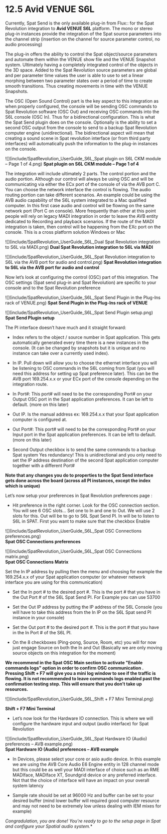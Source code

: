 # 12.5 Avid VENUE S6L


Currently, Spat Send is the only available plug-in from Flux:: for the Spat Revolution integration to **Avid VENUE S6L** platform. The mono or stereo plug-in instances provide the integration of the Spat source parameters into the channel strip (insertion on the channel for source parameter control, no audio processing) 

The plug-in offers the ability to control the Spat object/source parameters and automate them within the VENUE show file and the VENUE Snapshot system. Ultimately having a completely integrated control of the objects in the 3D space. Added to the Spat Revolution source parameters are global and per parameter time values the user is able to use to set a linear morphing between two parameter states over a period of time to create smooth transitions. Thus creating movements in time with the VENUE Snapshots.
 
The OSC (Open Sound Control) part is the key aspect to this integration as when properly configured, the console will be sending OSC commands to Spat Revolution software (OSC Out) and receiving OSC commands into the S6L console (OSC In). Thus for a bidirectional configuration. This is what the Spat Send plugin does on the console. Optionally is the ability to set a second OSC output from the console to send to a backup Spat Revolution computer engine (unidirectional). The bidirectional aspect will mean that creating a sound scene in Spat revolution interface (or from third party interfaces) will automatically push the information to the plug-in instances on the console. 

![](include/SpatRevolution_UserGuide_S6L_Spat plugin on S6L CKM module – Page 1 of 4.png) 
**Spat plugin on S6L CKM module – Page 1 of 4**

The integration will include ultimately 2 parts. The control portion and the audio portion. Although our control will always be using OSC and will be communicating via either the ECx port of the console of via the AVB port C. You can choose the network interface the control is flowing. The audio routing portion can take different scenarios. An example could be using the AVB audio capability of the S6L system integrated to a Mac qualified computer. In this first case audio and control will be flowing on the same network port (Port C on console).  More frequently than other at this point people will rely on legacy MADI integration in order to leave the AVB entity dedicated to Recording and playback scenarios. If the route of the MADI integration is taken, then control will be happening from the EXc port on the console. This is a cross platform solution Windows or Mac

![](include/SpatRevolution_UserGuide_S6L_Dual Spat Revolution integration to S6L via MADI.png) 
**Dual Spat Revolution integration to S6L via MADI**

![](include/SpatRevolution_UserGuide_S6L_Spat Revolution integration to S6L via the AVB port for audio and control.png) 
**Spat Revolution integration to S6L via the AVB port for audio and control**


Now let’s look at configuring  the control (OSC)  part of this integration. The OSC settings (Spat send plug-in and Spat Revolution) are specific to your console and to the Spat Revolution preference

![](include/SpatRevolution_UserGuide_S6L_Spat Send Plugin in the Plug-Ins rack of VENUE.png) 
**Spat Send Plugin in the Plug-Ins rack of VENUE**

 
![](include/SpatRevolution_UserGuide_S6L_Spat Send Plugin setup.png) 	
**Spat Send Plugin setup**


The PI interface doesn’t have much and it straight forward:
 
- Index refers to the object / source number in Spat application. This gets automatically generated every time there is a new instances in the console. (It can be changed by snapshots but it is unique and no instance can take over a currently used index).

- In IP. Pull down will allow you to choose the ethernet interface you will be listening to OSC commands in the S6L coming from Spat  (you will need this address for setting up Spat preference later). This can be the AVB port 169.254.x.x or your ECx port of the console depending on the integration route.

- In Port#:  This port#  will need to be the corresponding Port# on your Output OSC port in the Spat application preferences. It can be left to default. (more on this later)

- Out IP. Is the manual address ex: 169.254.x.x that your Spat application computer is configured at.

- Out Port#: This port#  will need to be the corresponding Port# on your Input port in the Spat application preferences. It can be left to default. (more on this later)

- Second Output checkbox is to send the same commands to a backup Spat system Yes redundancy! This is unidirectional and you only need to set the IP address destination of the second Spat application computer together with a different Port#

**Note that any changes you do to properties to the Spat Send interface gets done across the board (across all PI instances, except the index which is unique)**

Let’s now setup your preferences in Spat Revolution preferences page :

- Hit preference in the right corner. Look for the OSC connection section. You will see  6 OSC slots… Set one to In and one to Out.  We will use 2 slots for this. Out will be to go to S6L Spat Send PI. In will be to listen to S6L in SPAT. First you want to make sure that the checkbox Enable  

![](include/SpatRevolution_UserGuide_S6L_Spat OSC Connections preferences.png) 	
**Spat OSC Connections preferences**

![](include/SpatRevolution_UserGuide_S6L_Spat OSC Connections matrix.png) 	
**Spat OSC Connections Matrix**


Set the In IP address by pulling then the menu and choosing for example the 169.254.x.x of your Spat application computer (or whatever network interface you are using for this communication)

- Set the In port # to the desired port #. This is the port # that you have in the Out Port # of the S6L Spat Send PI. For Example you can use 53700
 
- Set the Out IP address by putting the IP address of the S6L Console (you will have to take this address from the In IP on the S6L Spat send PI instance in your console)
 
- Set the Out port # to the desired port #. This is the port # that you have in the In Port # of the S6L PI. 
 
- On the 8 checkboxes (Ping-pong, Source, Room, etc) you will for now just engage Source on both the In and Out (Basically we are only moving source objects on this integration for the moment)

**We recommend in the Spat OSC Main section to activate "Enable commands logs" option in order to confirm OSC communication . Pressing Shift + F7 will give you a mini log window to see if the traffic is flowing. It is not recommended to leave commands logs enabled past the confirmation testing step. This will ensure that you don’t take up resources.**

![](include/SpatRevolution_UserGuide_S6L_Shift + F7 Mini Terminal.png)

**Shift + F7 Mini Terminal**

- Let’s now look for the  Hardware IO connection. This is where we will configure the hardware input and output (audio interface) for Spat Revolution

![](include/SpatRevolution_UserGuide_S6L_Spat Hardware IO (Audio) preferences – AVB example.png)	
**Spat Hardware IO (Audio) preferences – AVB example**

- In Devices, please select your core or asio audio device. In this  example we are using the AVB Core Audio E6 Engine entity in 128 channel mode but this could be as well your MADI interface of choice such as an RME MADIface, MADIface XT, Soundgrid device or any preferred interface. Not that the choice of interface will have an impact on your overall system latency
 
- Sample rate should be set at 96000 Hz and buffer can be set to your desired buffer (mind lower buffer will required good computer resource and may not need to be extremely low unless dealing with IEM mixes for example)


*Congradulation, you are done! You're ready to go to the setup page in Spat and configure your Spatial audio system.** 


## 